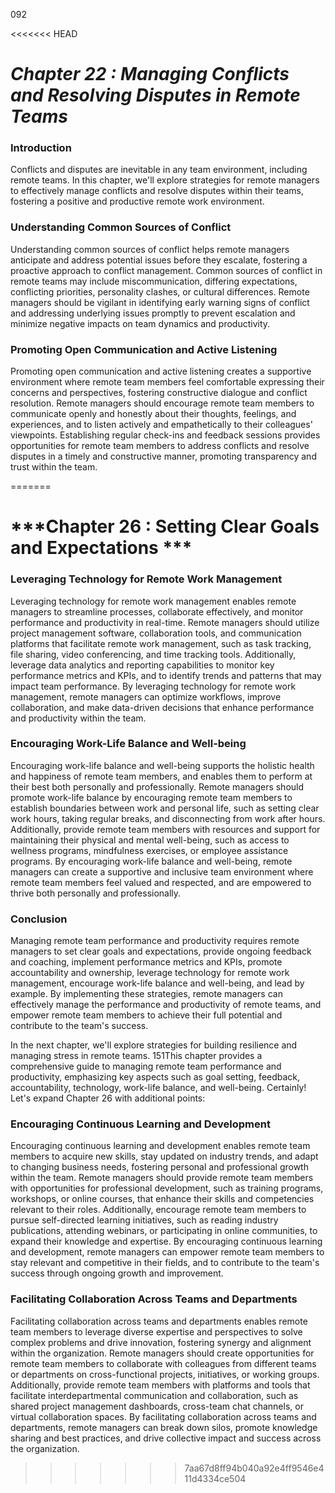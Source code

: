 092

<<<<<<< HEAD

# ***Chapter 22 : Managing Conflicts and Resolving Disputes in Remote Teams***


### **Introduction**

Conflicts and disputes are inevitable in any team environment, including remote teams. In this chapter, we'll explore strategies for remote managers to effectively manage conflicts and resolve disputes within their teams, fostering a positive and productive remote work environment.

### **Understanding Common Sources of Conflict**

Understanding common sources of conflict helps remote managers anticipate and address potential issues before they escalate, fostering a proactive approach to conflict management. Common sources of conflict in remote teams may include miscommunication, differing expectations, conflicting priorities, personality clashes, or cultural differences. Remote managers should be vigilant in identifying early warning signs of conflict and addressing underlying issues promptly to prevent escalation and minimize negative impacts on team dynamics and productivity.

### **Promoting Open Communication and Active Listening**

Promoting open communication and active listening creates a supportive environment where remote team members feel comfortable expressing their concerns and perspectives, fostering constructive dialogue and conflict resolution. Remote managers should encourage remote team members to communicate openly and honestly about their thoughts, feelings, and experiences, and to listen actively and empathetically to their colleagues' viewpoints. Establishing regular check-ins and feedback sessions provides opportunities for remote team members to address conflicts and resolve disputes in a timely and constructive manner, promoting transparency and trust within the team.

=======
# ***Chapter 26 : Setting Clear Goals and Expectations ***


### **Leveraging Technology for Remote Work Management**

Leveraging technology for remote work management enables remote managers to streamline processes, collaborate effectively, and monitor performance and productivity in real-time. Remote managers should utilize project management software, collaboration tools, and communication platforms that facilitate remote work management, such as task tracking, file sharing, video conferencing, and time tracking tools. Additionally, leverage data analytics and reporting capabilities to monitor key performance metrics and KPIs, and to identify trends and patterns that may impact team performance. By leveraging technology for remote work management, remote managers can optimize workflows, improve collaboration, and make data-driven decisions that enhance performance and productivity within the team.

### **Encouraging Work-Life Balance and Well-being**

Encouraging work-life balance and well-being supports the holistic health and happiness of remote team members, and enables them to perform at their best both personally and professionally. Remote managers should promote work-life balance by encouraging remote team members to establish boundaries between work and personal life, such as setting clear work hours, taking regular breaks, and disconnecting from work after hours. Additionally, provide remote team members with resources and support for maintaining their physical and mental well-being, such as access to wellness programs, mindfulness exercises, or employee assistance programs. By encouraging work-life balance and well-being, remote managers can create a supportive and inclusive team environment where remote team members feel valued and respected, and are empowered to thrive both personally and professionally.

### **Conclusion**

Managing remote team performance and productivity requires remote managers to set clear goals and expectations, provide ongoing feedback and coaching, implement performance metrics and KPIs, promote accountability and ownership, leverage technology for remote work management, encourage work-life balance and well-being, and lead by example. By implementing these strategies, remote managers can effectively manage the performance and productivity of remote teams, and empower remote team members to achieve their full potential and contribute to the team's success.

In the next chapter, we'll explore strategies for building resilience and managing stress in remote teams.
151This chapter provides a comprehensive guide to managing remote team performance and productivity, emphasizing key aspects such as goal setting, feedback, accountability, technology, work-life balance, and well-being.
Certainly! Let's expand Chapter 26 with additional points:

### **Encouraging Continuous Learning and Development**

Encouraging continuous learning and development enables remote team members to acquire new skills, stay updated on industry trends, and adapt to changing business needs, fostering personal and professional growth within the team. Remote managers should provide remote team members with opportunities for professional development, such as training programs, workshops, or online courses, that enhance their skills and competencies relevant to their roles. Additionally, encourage remote team members to pursue self-directed learning initiatives, such as reading industry publications, attending webinars, or participating in online communities, to expand their knowledge and expertise. By encouraging continuous learning and development, remote managers can empower remote team members to stay relevant and competitive in their fields, and to contribute to the team's success through ongoing growth and improvement.

### **Facilitating Collaboration Across Teams and Departments**

Facilitating collaboration across teams and departments enables remote team members to leverage diverse expertise and perspectives to solve complex problems and drive innovation, fostering synergy and alignment within the organization. Remote managers should create opportunities for remote team members to collaborate with colleagues from different teams or departments on cross-functional projects, initiatives, or working groups. Additionally, provide remote team members with platforms and tools that facilitate interdepartmental communication and collaboration, such as shared project management dashboards, cross-team chat channels, or virtual collaboration spaces. By facilitating collaboration across teams and departments, remote managers can break down silos, promote knowledge sharing and best practices, and drive collective impact and success across the organization.
>>>>>>> 7aa67d8ff94b040a92e4ff9546e411d4334ce504
